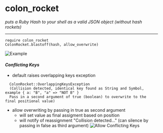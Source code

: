 # colon_rocket
*puts a Ruby Hash to your shell as a valid JSON object (without hash rockets)*

___

```
require colon_rocket
ColonRocket.blastoff(hash, allow_overwrite)
```

![Example](https://i.imgur.com/booOeGW.png)

#### *Conflicting Keys*
- default raises overlapping keys exception
```
  ColonRocket::OverlappingKeysException 
  (Collision detected, identical key found as String and Symbol, example { a: "B", "a" => "NOT B" } 
  Pass in a second argument of true (boolean) to overwrite to the final positional value)
```
- allow overwriting by passing in true as second argument
  - will set value as final assigment based on position
  - will notify of reassignment "Collision detected..." (can silence by passing in false as third argument)
![Allow Conflicting Keys](https://i.imgur.com/iao3NFB.png)
